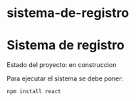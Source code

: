 # sistema-de-registro
<h1>Sistema de registro</h1>
<p>Estado del proyecto: en construccion</p>
Para ejecutar el sistema se debe poner:

```npm install react```
